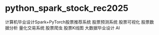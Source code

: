 # python_spark_stock_rec2025
计算机毕业设计Spark+PyTorch股票推荐系统 股票预测系统 股票可视化 股票数据分析 量化交易系统 股票爬虫 股票K线图 大数据毕业设计 AI
